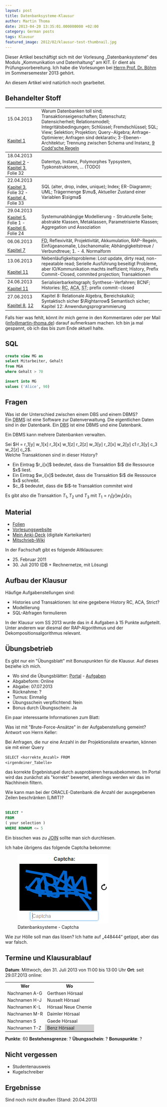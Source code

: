 ```yaml
---
layout: post
title: Datenbanksysteme-Klausur
author: Martin Thoma
date: 2013-04-20 13:35:01.000000000 +02:00
category: German posts
tags: Klausur
featured_image: 2012/02/klausur-test-thumbnail.jpg
---
```

<div class="info">Dieser Artikel besch&auml;ftigt sich mit der Vorlesung &bdquo;Datenbanksysteme&ldquo; des Moduls &bdquo;Kommunikation und Datenhaltung&ldquo; am KIT. Er dient als Pr&uuml;fungsvorbereitung. Ich habe die Vorlesungen bei <a href="http://dbis.ipd.uni-karlsruhe.de/336.php">Herrn Prof. Dr. B&ouml;hm</a> im Sommersemester 2013 geh&ouml;rt.</div>

An diesem Artikel wird nat&uuml;rlich noch gearbeitet.


## Behandelter Stoff
<table>

<tr>
<td>15.04.2013</td>
<td rowspan="2" style="border-bottom:1px solid black;"><span class="hint" title="Sie lagern Komplexit&auml;t aus: Keine redundante Speicherung von Daten, verhindern Inkonsistenzen">Warum Datenbanken toll sind</span>; <span class="hint" title="Atomarit&auml;t und Isolation">Transaktionseigenschaften</span>; Datenschutz; Datensicherheit; Relationsmodell; Integrit&auml;tsbedingungen; Schl&uuml;ssel; Fremdschl&uuml;ssel; SQL; View; <span class="hint" title="Zeile ausw&auml;hlen">Selektion</span>; <span class="hint" title="Spalte ausw&auml;hlen">Projektion</span>; <span class="hint" title="Beliebige Kombination der Operationen Verbund, Vereinigung, Differenz, Durchschnitt, Umbennenung, Projektion, Selektion">Query-Algebra</span>; <span class="hint" title="Zwei Selektionen k&ouml;nnen deutlich unterschiedlich gro&szlig;e Ergebnismengen haben. Werden sie hintereinander ausgef&uuml;hrt, empfiehlt es sich die st&auml;rker einschr&auml;nkende Selektion zuerst auszuf&uuml;hren.">Anfrage-Optimierer</span>; <span class="hint" title="Der Anwender sagt nur welches Ergebnis er will, nicht wie es ermittelt werden soll.">Anfragen sind deklarativ</span>; 3-Ebenen-Architektur; Trennung zwischen Schema und Instanz, <a href="https://de.wikipedia.org/wiki/Online_Analytical_Processing#12_Regeln_nach_Codd">9 Codd'sche Regeln</a></td>
</tr>
<tr>
<td style="border-bottom:1px solid black;"><a href="https://bscw.ira.uni-karlsruhe.de/pub/bscw.cgi/d1272879/Kap1-Einleitung.pdf">Kapitel 1</a></td>
</tr>

<tr>
<td>18.04.2013</td>
<td rowspan="2" style="border-bottom:1px solid black;">Datentyp, Instanz, Polymorphes Typsystem, Typkonstruktoren, ... (TODO)</td>
</tr>
<tr>
<td style="border-bottom:1px solid black;"><a href="https://bscw.ira.uni-karlsruhe.de/pub/bscw.cgi/d1274077/Kap2-Datenmodellierung.pdf">Kapitel 2</a> - <a href="https://bscw.ira.uni-karlsruhe.de/pub/bscw.cgi/d1274086/Kap3-DDL.pdf">Kapitel 3</a>, Folie 32</td>
</tr>

<tr>
<td>22.04.2013</td>
<td rowspan="2" style="border-bottom:1px solid black;">SQL (alter, drop, index, unique); Index; ER-Diagramm; UML; Tr&auml;germenge $\mu$, Aktueller Zustand einer Variablen $\sigma$</td>
</tr>
<tr>
<td style="border-bottom:1px solid black;"><a href="https://bscw.ira.uni-karlsruhe.de/pub/bscw.cgi/d1274086/Kap3-DDL.pdf">Kapitel 3</a>, Folie 32 - <a href="https://bscw.ira.uni-karlsruhe.de/pub/bscw.cgi/d1274693/Kap4-ERModell.pdf">Kapitel 4</a>, Folie 33</td>
</tr>

<tr>
<td>29.04.2013</td>
<td rowspan="2" style="border-bottom:1px solid black;">Systemunabh&auml;ngige Modellierung - Strukturelle Seite; <span class="hint" title="keine Instanzen, aber Ableitungen">abstrakte Klassen</span>, <span class="hint" title="Enthalten Methoden zur Erzeugung von Klassen">Metaklassen</span>, Parametrisierte Klassen; <span class="hint" title="Auto: R&auml;der, Lenkrad, Motor, Karosserie, ...">Aggregation</span> und <span class="hint" title="Fu&szlig;ballmanschaft besteht aus Spielern">Assoziation</span></td>
</tr>
<tr>
<td style="border-bottom:1px solid black;"><a href="https://bscw.ira.uni-karlsruhe.de/pub/bscw.cgi/d1275725/Kap5-DMfuerRealis.pdf">Kapitel 5</a>, Folie 1 - <a href="https://bscw.ira.uni-karlsruhe.de/pub/bscw.cgi/d1275734/Kap6-Abb-ER2RDM.pdf">Kapitel 6</a>, Folie 24</td>
</tr>

<tr>
<td>06.06.2013</td>
<td rowspan="2" style="border-bottom:1px solid black;"><abbr title="functional dependency">FD</abbr>, Reflexivit&auml;t, Projektivit&auml;t, Akkumulation, RAP-Regeln, Einf&uuml;geanomalie, L&ouml;schanomalie; Abh&auml;ngigkeitstreue / Verbundtreue; 1. - 4. Normalform</td>
</tr>
<tr>
<td style="border-bottom:1px solid black;"><a href="https://bscw.ira.uni-karlsruhe.de/pub/bscw.cgi/d1282295/Kap7-relEntwurf-Teil1.pdf">Kapitel 7</a></td>
</tr>

<tr>
<td>13.06.2013</td>
<td rowspan="2" style="border-bottom:1px solid black;">Nebenl&auml;ufigkeitsprobleme: Lost update, dirty read, non-repeatable read; Serielle Ausf&uuml;hrung beseitigt Probleme, aber IO/Kommunikation machts ineffizient; History,  Prefix Commit-Closed, commited projection; Transaktionen</td>
</tr>
<tr>
<td style="border-bottom:1px solid black;"><a href="https://bscw.ira.uni-karlsruhe.de/pub/bscw.cgi/d1289715/Kap11-ConcurrencyControl.pdf">Kapitel 11</a></td>
</tr>

<tr>
<td>24.06.2013</td>
<td rowspan="2" style="border-bottom:1px solid black;">Serialisierbarkeitsgraph; Synthese-Verfahren; BCNF; Histories: <abbr title="Recoverability">RC</abbr>, <abbr title="Avoids Cascading Aborts: Lesen nur von commiteten Transaktionen">ACA</abbr>, <abbr title="Strict (einfach RC+ACA, oder?)">ST</abbr>; <span class="hint" title="Wenn ich eine Eigenschaft habe, dann gilt sie auch vor dem letzten commit">prefix commit-closed</span></td>
</tr>
<tr>
<td style="border-bottom:1px solid black;"><a href="https://bscw.ira.uni-karlsruhe.de/pub/bscw.cgi/d1289715/Kap11-ConcurrencyControl.pdf">Kapitel 11</a></td>
</tr>

<tr>
<td>27.06.2013</td>
<td rowspan="2" style="border-bottom:1px solid black;">Kapitel 8: Relationale Algebra, Bereichskalk&uuml;l; Syntaktisch sicher $\Rightarrow$ Semantisch sicher; Kapitel 12: Anwendungsprogrammierung</td>
</tr>
<tr>
<td style="border-bottom:1px solid black;"><a href="https://bscw.ira.uni-karlsruhe.de/pub/bscw.cgi/d1291006/Kap8-relAlg.pdf">Kapitel 8</a>, <a href="https://bscw.ira.uni-karlsruhe.de/pub/bscw.cgi/d1294925/Kap12-Schnittstellen.pdf">12</a></td>
</tr>
</table>

Falls hier was fehlt, k&ouml;nnt ihr mich gerne in den Kommentaren oder per Mail (info@martin-thoma.de) darauf aufmerksam machen. Ich bin ja mal gespannt, ob ich das bis zum Ende aktuell halte.


## SQL

```sql
create view MG as
select Mitarbeiter, Gehalt
from MGA
where Gehalt > 70
```

```sql
insert into MG
values ('Alice', 90)
```


## Fragen
<div class="question">
<span class="question">Was ist der Unterschied zwischen einem DBS und einem DBMS?</span>
<div class="answer">
Ein <abbr title="Datenbankmanagementsystem">DBMS</abbr> ist eine Software zur Datenverwaltung. Die eigentlichen Daten sind in der Datenbank.
Ein <abbr title="Datenbanksystem">DBS</abbr> ist eine DBMS und eine Datenbank.

Ein DBMS kann mehrere Datenbanken verwalten.
</div>
</div>

<div class="question">
<span class="question">Sei $H = r_1[y] w_1[x] r_3[x] w_1[z] r_2[z] w_3[y] r_2[x] w_2[y] c1 r_3[y] c_3 w_2[z] c_2$.<br/>Welche Transaktionen sind in dieser History?</span>
<div class="answer">
<ul>
  <li>Ein Eintrag $r_i[x]$ bedeutet, dass die Transaktion $i$ die Ressource $x$ liest.</li>
  <li>Ein Eintrag $w_i[x]$ bedeutet, dass die Transaktion $i$ die Ressource $x$ schreibt.</li>
  <li>$c_i$ bedeutet, dass die $i$-te Transaktion commitet wird</li>
</ul>

Es gibt also die Transaktion $T_1, T_2 \text{ und } T_3$ mit
$T_1 = r_1[y] w_1[x] c_1$
</div>
</div>


## Material
<ul>
  <li><a href="https://bscw.ira.uni-karlsruhe.de/pub/bscw.cgi/1272509?client_size=1366x655">Folien</a></li>
  <li><a href="http://dbis.ipd.uni-karlsruhe.de/1969.php">Vorlesungswebsite</a></li>
  <li><a href="https://ankiweb.net/shared/info/3786791111">Mein Anki-Deck</a> (digitale Karteikarten)</li>
  <li><a href="http://mitschriebwiki.nomeata.de/Datenhaltung.pdf.4.pdf">Mitschrieb-Wiki</a></li>
</ul>

In der Fachschaft gibt es folgende Altklausuren:

<ul>
  <li>25. Februar 2011</li>
  <li>30. Juli 2010 (DB + Rechnernetze, mit L&ouml;sung)</li>
</ul>


## Aufbau der Klausur
H&auml;ufige Aufgabenstellungen sind:

<ul>
  <li>Histories und Transaktionen: Ist eine gegebene History RC, ACA, Strict?</li>
  <li>Modellierung</li>
  <li>SQL-Abfragen formulieren</li>
</ul>

In der Klausur vom SS 2013 wurde das in 4 Aufgaben &agrave; 15 Punkte aufgeteilt. Unter anderem war diesmal der RAP-Algorithmus und der Dekompositionsalgorithmus relevant.


## &Uuml;bungsbetrieb
Es gibt nur ein "&Uuml;bungsblatt" mit Bonuspunkten f&uuml;r die Klausur. Auf dieses beziehe ich mich.

<ul>
<li>Wo sind die &Uuml;bungsbl&auml;tter: <a href="https://dalaran.ipd.kit.edu">Portal</a> - <a href="https://bscw.ira.uni-karlsruhe.de/pub/bscw.cgi/d1289127/SQL-%C3%9Cbungsblatt%20%28relevant%20f%C3%BCr%20Klausurbonus%29.pdf">Aufgaben</a></li>
<li>Abgabeform: Online</li>
<li>Abgabe: 07.07.2013</li>
<li>R&uuml;cknahme: ?</li>
<li>Turnus: Einmalig</li>
<li>&Uuml;bungsschein verpflichtend: Nein</li>
<li>Bonus durch &Uuml;bungsschein: Ja</li>
</ul>

Ein paar interessante Informationen zum Blatt:

<div class="question">
<span class="question">Was ist mit "Brute-Force-Ans&auml;tze" in der Aufgabenstellung gemeint?</span>
<div class="answer">
Antwort von Herrn Keller:

Bei Anfragen, die nur eine Anzahl in der Projektionsliste erwarten, k&ouml;nnen sie mit einer Query

<code>SELECT <korrekte_Anzahl> FROM <irgendeiner_Tabelle></code>

das korrekte Ergebnistupel durch ausprobieren herausbekommen. Im Portal wird das zun&auml;chst als "korrekt" bewertet, allerdings werden wir das im Nachhinein filtern.
</div>
</div>

<div class="question">
<span class="question">Wie kann man bei der ORACLE-Datenbank die Anzahl der ausgegebenen Zeilen beschr&auml;nken (LIMIT)?</span>
<div class="answer">

```sql

SELECT *
FROM
( your selection )
WHERE ROWNUM <= 5

```

</div>
</div>

Ein bisschen was zu <a href="http://en.wikipedia.org/wiki/Join_(SQL)">JOIN</a> sollte man sich durchlesen.

Ich habe &uuml;brigens das folgende Captcha bekomme:

<figure class="aligncenter">
            <a href="../images/2013/04/captcha-db.png"><img src="../images/2013/04/captcha-db.png" alt="Datenbanksysteme - Captcha" style="max-width:293px;max-height:221px" class="size-full wp-image-70581"/></a>
            <figcaption class="text-center">Datenbanksysteme - Captcha</figcaption>
        </figure>

Wie zur H&ouml;lle soll man das l&ouml;sen? Ich hatte auf &bdquo;448444&ldquo; getippt, aber das war falsch.


## Termine und Klausurablauf
<strong>Datum</strong>: Mittwoch, den 31. Juli 2013 von 11:00 bis 13:00 Uhr
<strong>Ort</strong>: seit 29.07.2013 online:

<table>
  <tr>
    <th>Wer</th>
    <th>Wo</th>
  </tr>
  <tr>
    <td>Nachnamen A-G</td>
    <td>Gerthsen H&ouml;rsaal</td>
  </tr>
  <tr>
    <td>Nachnamen H-J</td>
    <td>Nusselt H&ouml;rsaal</td>
  </tr>
  <tr>
    <td>Nachnamen K-L</td>
    <td>H&ouml;rsaal Neue Chemie</td>
  </tr>
  <tr>
    <td>Nachnamen M-R</td>
    <td>Daimler H&ouml;rsaal</td>
  </tr>
  <tr>
    <td>Nachnamen S</td>
    <td>Gaede H&ouml;rsaal</td>
  </tr>
  <tr>
    <td>Nachnamen T-Z</td>
    <td style="background-color:#cdcdcd">Benz H&ouml;rsaal</td>
  </tr>
</table>

<strong>Punkte</strong>: 60
<strong>Bestehensgrenze</strong>: ?
<strong>&Uuml;bungsschein</strong>: ?
<strong>Bonuspunkte</strong>: ?


## Nicht vergessen
<ul>
  <li>Studentenausweis</li>
  <li>Kugelschreiber</li>
</ul>


## Ergebnisse
Sind noch nicht drau&szlig;en (Stand: 20.04.2013)
